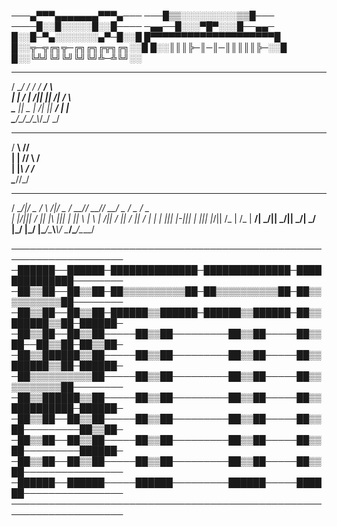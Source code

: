 ───▄▀▀▀▄▄▄▄▄▄▄▀▀▀▄───
───█▒▒░░░░░░░░░▒▒█───
────█░░█░░░░░█░░█────
─▄▄──█░░░▀█▀░░░█──▄▄─
█░░█─▀▄░░░░░░░▄▀─█░░█
█▀▀▀▀▀▀▀▀▀▀▀▀▀▀▀▀▀▀▀▀█
█░░╦─╦╔╗╦─╔╗╔╗╔╦╗╔╗░░█
█░░║║║╠─║─║─║║║║║╠─░░█
█░░╚╩╝╚╝╚╝╚╝╚╝╩─╩╚╝░░



____  ____  ____  _  ____  _____                             
/ ___\/   _\/  __\/ \/  __\/__ __\                            
|    \|  /  |  \/|| ||  \/|  / \                              
\___ ||  \_ |    /| ||  __/  | |                              
\____/\____/\_/\_\\_/\_/     \_/                              
                                                              
 ____ ___  _                                                  
/  __\\  \//                                                  
| | // \  /                                                   
| |_\\ / /                                                    
\____//_/                                                     
                                                              
 _      ____  _      ____  _____ _____ ____  ____  ____  ____ 
/ \__/|/  _ \/ \  /|/  _ \/  __//  __//  __\/  _ \/  _ \/  _ \
| |\/||| / \|| |\ ||| | \||  \  |  \  |  \/|| / \|| / \|| / \|
| |  ||| |-||| | \||| |_/||  /_ |  /_ |  __/| \_/|| \_/|| \_/|
\_/  \|\_/ \|\_/  \|\____/\____\\____\\_/   \____/\____/\____/
                                                              
────────────────────────────────────────────────────────────────────
─██████──██████─██████████████─██████████████─██████████████────────
─██▒▒██──██▒▒██─██▒▒▒▒▒▒▒▒▒▒██─██▒▒▒▒▒▒▒▒▒▒██─██▒▒▒▒▒▒▒▒▒▒██────────
─██▒▒██──██▒▒██─██████▒▒██████─██████▒▒██████─██▒▒██████▒▒██─██████─
─██▒▒██──██▒▒██─────██▒▒██─────────██▒▒██─────██▒▒██──██▒▒██─██▒▒██─
─██▒▒██████▒▒██─────██▒▒██─────────██▒▒██─────██▒▒██████▒▒██─██████─
─██▒▒▒▒▒▒▒▒▒▒██─────██▒▒██─────────██▒▒██─────██▒▒▒▒▒▒▒▒▒▒██────────
─██▒▒██████▒▒██─────██▒▒██─────────██▒▒██─────██▒▒██████████─██████─
─██▒▒██──██▒▒██─────██▒▒██─────────██▒▒██─────██▒▒██─────────██▒▒██─
─██▒▒██──██▒▒██─────██▒▒██─────────██▒▒██─────██▒▒██─────────██████─
─██▒▒██──██▒▒██─────██▒▒██─────────██▒▒██─────██▒▒██────────────────
─██████──██████─────██████─────────██████─────██████────────────────
────────────────────────────────────────────────────────────────────
